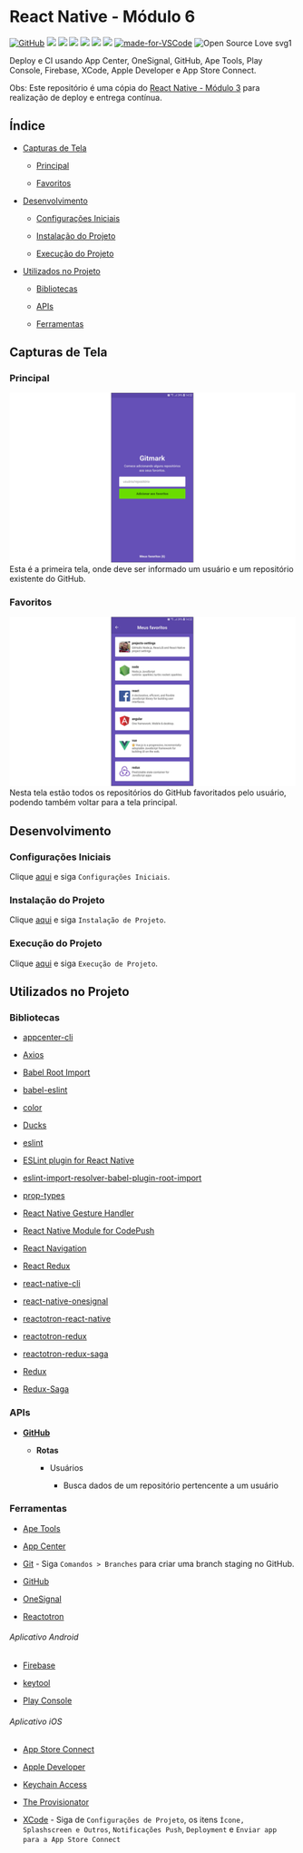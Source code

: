 # React Native - Módulo 6

[![GitHub](https://img.shields.io/github/license/mashape/apistatus.svg)](https://github.com/osvaldokalvaitir/react-native-modulo6/blob/master/LICENSE)
![](https://img.shields.io/github/package-json/v/osvaldokalvaitir/react-native-modulo6.svg)
![](https://img.shields.io/github/last-commit/osvaldokalvaitir/react-native-modulo6.svg?color=red)
![](https://img.shields.io/github/languages/top/osvaldokalvaitir/react-native-modulo6.svg?color=yellow)
![](https://img.shields.io/github/languages/count/osvaldokalvaitir/react-native-modulo6.svg?color=lightgrey)
![](https://img.shields.io/github/languages/code-size/osvaldokalvaitir/react-native-modulo6.svg)
![](https://img.shields.io/github/repo-size/osvaldokalvaitir/react-native-modulo6.svg?color=blueviolet)
[![made-for-VSCode](https://img.shields.io/badge/Made%20for-VSCode-1f425f.svg)](https://code.visualstudio.com/)
![Open Source Love svg1](https://badges.frapsoft.com/os/v1/open-source.svg?v=103)

Deploy e CI usando App Center, OneSignal, GitHub, Ape Tools, Play Console, Firebase, XCode, Apple Developer e App Store Connect.

Obs: Este repositório é uma cópia do [React Native - Módulo 3](https://github.com/osvaldokalvaitir/react-native-modulo3) para realização de deploy e entrega contínua.

## Índice

- [Capturas de Tela](#capturas-de-tela)

  - [Principal](#principal)

  - [Favoritos](#favoritos)

- [Desenvolvimento](#desenvolvimento)

  - [Configurações Iniciais](#configurações-iniciais)

  - [Instalação do Projeto](#instalação-do-projeto)

  - [Execução do Projeto](#execução-do-projeto)

- [Utilizados no Projeto](#utilizados-no-projeto)

  - [Bibliotecas](#bibliotecas)

  - [APIs](#apis)

  - [Ferramentas](#ferramentas)

## Capturas de Tela

### Principal

![Main](/assets/main.png)
Esta é a primeira tela, onde deve ser informado um usuário e um repositório existente do GitHub.

### Favoritos

![Favorites](/assets/favorites.png)
Nesta tela estão todos os repositórios do GitHub favoritados pelo usuário, podendo também voltar para a tela principal.

## Desenvolvimento

### Configurações Iniciais

Clique [aqui](https://github.com/osvaldokalvaitir/projects-settings/blob/master/README.md) e siga `Configurações Iniciais`.

### Instalação do Projeto

Clique [aqui](https://github.com/osvaldokalvaitir/projects-settings/blob/master/nodejs/nodejs.md) e siga `Instalação de Projeto`.

### Execução do Projeto

Clique [aqui](https://github.com/osvaldokalvaitir/projects-settings/blob/master/nodejs/libs/react-native-cli.md) e siga `Execução de Projeto`.

## Utilizados no Projeto

### Bibliotecas

- [appcenter-cli](https://github.com/osvaldokalvaitir/projects-settings/blob/master/nodejs/libs/appcenter-cli.md)

- [Axios](https://github.com/osvaldokalvaitir/projects-settings/blob/master/nodejs/libs/axios.md)

- [Babel Root Import](https://github.com/osvaldokalvaitir/projects-settings/blob/master/nodejs/libs/babel-plugin-root-import.md)

- [babel-eslint](https://github.com/osvaldokalvaitir/projects-settings/blob/master/nodejs/libs/babel-eslint.md)

- [color](https://github.com/osvaldokalvaitir/projects-settings/blob/master/nodejs/libs/color.md)

- [Ducks](https://github.com/osvaldokalvaitir/projects-settings/blob/master/nodejs/libs/ducks.md)

- [eslint](https://github.com/osvaldokalvaitir/projects-settings/blob/master/nodejs/libs/eslint.md)

- [ESLint plugin for React Native](https://github.com/osvaldokalvaitir/projects-settings/blob/master/nodejs/libs/eslint-plugin-react-native.md)

- [eslint-import-resolver-babel-plugin-root-import](https://github.com/osvaldokalvaitir/projects-settings/blob/master/nodejs/libs/eslint-import-resolver-babel-plugin-root-import.md)

- [prop-types](https://github.com/osvaldokalvaitir/projects-settings/blob/master/nodejs/libs/prop-types.md)

- [React Native Gesture Handler](https://github.com/osvaldokalvaitir/projects-settings/blob/master/nodejs/libs/react-native-gesture-handler.md)

- [React Native Module for CodePush](https://github.com/osvaldokalvaitir/projects-settings/blob/master/nodejs/libs/react-native-code-push.md)

- [React Navigation](https://github.com/osvaldokalvaitir/projects-settings/blob/master/nodejs/libs/react-navigation.md)

- [React Redux](https://github.com/osvaldokalvaitir/projects-settings/blob/master/nodejs/libs/react-redux.md)

- [react-native-cli](https://github.com/osvaldokalvaitir/projects-settings/blob/master/nodejs/libs/react-native-cli.md)

- [react-native-onesignal](https://github.com/osvaldokalvaitir/projects-settings/blob/master/nodejs/libs/react-native-onesignal.md)

- [reactotron-react-native](https://github.com/osvaldokalvaitir/projects-settings/blob/master/nodejs/libs/reactotron-react-native.md)

- [reactotron-redux](https://github.com/osvaldokalvaitir/projects-settings/blob/master/nodejs/libs/reactotron-redux.md)

- [reactotron-redux-saga](https://github.com/osvaldokalvaitir/projects-settings/blob/master/nodejs/libs/reactotron-redux-saga.md)

- [Redux](https://github.com/osvaldokalvaitir/projects-settings/blob/master/nodejs/libs/redux.md)

- [Redux-Saga](https://github.com/osvaldokalvaitir/projects-settings/blob/master/nodejs/libs/redux-saga.md)

### APIs

- **[GitHub](https://api.github.com)**

  - **Rotas**

    - Usuários

      - Busca dados de um repositório pertencente a um usuário

### Ferramentas

- [Ape Tools](https://github.com/osvaldokalvaitir/projects-settings/blob/master/icon/apetools.md)

- [App Center](https://github.com/osvaldokalvaitir/projects-settings/blob/master/ci-cd/app-center.md)

- [Git](https://github.com/osvaldokalvaitir/projects-settings/blob/master/version-control/git.md) - Siga `Comandos > Branches` para criar uma branch staging no GitHub.

- [GitHub](https://github.com/osvaldokalvaitir/projects-settings/blob/master/version-control/github.md)

- [OneSignal](https://github.com/osvaldokalvaitir/projects-settings/blob/master/push-notification/onesignal.md)

- [Reactotron](https://github.com/osvaldokalvaitir/projects-settings/blob/master/inspector/reactotron.md)

###### Aplicativo Android

- [Firebase](https://github.com/osvaldokalvaitir/projects-settings/blob/master/development-platform/firebase.md)

- [keytool](https://github.com/osvaldokalvaitir/projects-settings/blob/master/password-certificate/keytool.md)

- [Play Console](https://github.com/osvaldokalvaitir/projects-settings/blob/master/development-platform/play-console.md)

###### Aplicativo iOS

- [App Store Connect](https://github.com/osvaldokalvaitir/projects-settings/blob/master/development-platform/app-store-connect.md)

- [Apple Developer](https://github.com/osvaldokalvaitir/projects-settings/blob/master/development-platform/aple-developer.md)

- [Keychain Access](https://github.com/osvaldokalvaitir/projects-settings/blob/master/password-certificate/keychain-access.md)

- [The Provisionator](https://github.com/osvaldokalvaitir/projects-settings/blob/master/password-certificate/the-provisionator.md)

- [XCode](https://github.com/osvaldokalvaitir/projects-settings/blob/master/ide/xcode.md) - Siga de `Configurações de Projeto`, os itens `Ícone, Splashscreen e Outros`, `Notificações Push`, `Deployment` e `Enviar app para a App Store Connect`
